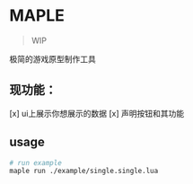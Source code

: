 # MAPLE

> WIP

极简的游戏原型制作工具

## 现功能：

[x] ui上展示你想展示的数据
[x] 声明按钮和其功能

## usage
```bash
# run example
maple run ./example/single.single.lua
```